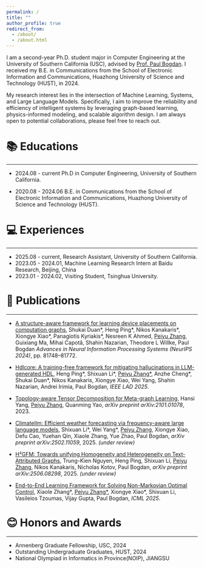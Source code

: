 ```yaml
---
permalink: /
title: ""
author_profile: true
redirect_from: 
  - /about/
  - /about.html
---
```


I am a second-year Ph.D. student major in Computer Engineering at the University of Southern California (USC), advised by [Prof. Paul Bogdan](https://cps.usc.edu/). I received my B.E. in Communications from the School of Electronic Information and Communications, Huazhong University of Science and Technology (HUST), in 2024.

My research interest lies in the intersection of Machine Learning, Systems, and Large Language Models. Specifically, I aim to improve the reliability and efficiency of intelligent systems by leveraging graph-based learning, physics-informed modeling, and scalable algorithm design. I am always open to potential collaborations, please feel free to reach out.

<!-- 🔥 News
======
------ -->

📚 Educations
======
------

+ 2024.08 - current Ph.D in Computer Engineering, University of Southern California.

+ 2020.08 - 2024.06 B.E. in Communications from the School of Electronic Information and Communications, Huazhong University of Science and Technology (HUST).


💻 Experiences
======
------

+ 2025.08 - current, Research Assistant, University of Southern California.
+ 2023.05 - 2024.01, Machine Learning Research Intern at Baidu Research, Beijing, China
+ 2023.01 - 2024.02, Visiting Student, Tsinghua University.



📑 Publications
======
------

+ [A structure-aware framework for learning device placements on computation graphs](https://arxiv.org/pdf/2405.14185), Shukai Duan\*, Heng Ping\*, Nikos Kanakaris\*, Xiongye Xiao\*, Panagiotis Kyriakis\*, Nesreen K Ahmed, <u>Peiyu Zhang</u>, Guixiang Ma, Mihai Capotă, Shahin Nazarian, Theodore L Willke, Paul Bogdan *Advances in Neural Information Processing Systems (NeurIPS 2024)*, pp. 81748–81772.  

+ [Hdlcore: A training-free framework for mitigating hallucinations in LLM-generated HDL](https://arxiv.org/pdf/2503.16528), Heng Ping\*, Shixuan Li\*, <u>Peiyu Zhang*</u>, Anzhe Cheng\*, Shukai Duan\*, Nikos Kanakaris, Xiongye Xiao, Wei Yang, Shahin Nazarian, Andrei Irimia, Paul Bogdan, *IEEE LAD 2025*.  

+ [Topology-aware Tensor Decomposition for Meta-graph Learning](https://arxiv.org/pdf/2101.01078), Hansi Yang, <u>Peiyu Zhang</u>, Quanming Yao, *arXiv preprint arXiv:2101.01078*, 2023.  

+ [Climatellm: Efficient weather forecasting via frequency-aware large language models](https://arxiv.org/pdf/2502.11059), Shixuan Li\*, Wei Yang\*, <u>Peiyu Zhang</u>, Xiongye Xiao, Defu Cao, Yuehan Qin, Xiaole Zhang, Yue Zhao, Paul Bogdan, *arXiv preprint arXiv:2502.11059*, 2025. *(under review)*  

+ [H²GFM: Towards unifying Homogeneity and Heterogeneity on Text-Attributed Graphs](https://arxiv.org/pdf/2506.08298), Trung-Kien Nguyen, Heng Ping, Shixuan Li, <u>Peiyu Zhang</u>, Nikos Kanakaris, Nicholas Kotov, Paul Bogdan, *arXiv preprint arXiv:2506.08298*, 2025. *(under review)*  

+ [End-to-End Learning Framework for Solving Non-Markovian Optimal Control](https://openreview.net/pdf?id=1k4dKH1XOz), Xiaole Zhang\*, <u>Peiyu Zhang*</u>, Xiongye Xiao\*, Shixuan Li, Vasileios Tzoumas, Vijay Gupta, Paul Bogdan, *ICML 2025*.  



<!-- 💬 Services
======
------ -->

😊 Honors and Awards
======
------

+ Annenberg Graduate Fellowship, USC, 2024
+ Outstanding Undergraduate Graduates, HUST, 2024
+ National Olympiad in Informatics in Province(NOIP), JIANGSU




<!-- A data-driven personal website
======
Like many other Jekyll-based GitHub Pages templates, Academic Pages makes you separate the website's content from its form. The content & metadata of your website are in structured Markdown files, while various other files constitute the theme, specifying how to transform that content & metadata into HTML pages. You keep these various Markdown (.md), YAML (.yml), HTML, and CSS files in a public GitHub repository. Each time you commit and push an update to the repository, the [GitHub pages](https://pages.github.com/) service creates static HTML pages based on these files, which are hosted on GitHub's servers free of charge.

Many of the features of dynamic content management systems (like Wordpress) can be achieved in this fashion, using a fraction of the computational resources and with far less vulnerability to hacking and DDoSing. You can also modify the theme to your heart's content without touching the content of your site. If you get to a point where you've broken something in Jekyll/HTML/CSS beyond repair, your Markdown files describing your talks, publications, etc. are safe. You can rollback the changes or even delete the repository and start over - just be sure to save the Markdown files! You can also write scripts that process the structured data on the site, such as [this one](https://github.com/academicpages/academicpages.github.io/blob/master/talkmap.ipynb) that analyzes metadata in pages about talks to display [a map of every location you've given a talk](https://academicpages.github.io/talkmap.html).

For those users that need more advanced functionality, the template also supports the following popular tools:
- [MathJax](https://www.mathjax.org/) for mathematical equations
- [Mermaid](https://mermaid.js.org/) for diagraming
- [Plotly](https://plotly.com/javascript/) for plotting

Getting started
======
1. Register a GitHub account if you don't have one and confirm your e-mail (required!)
1. Fork [this template](https://github.com/academicpages/academicpages.github.io) by clicking the "Use this template" button in the top right. 
1. Go to the repository's settings (rightmost item in the tabs that start with "Code", should be below "Unwatch"). Rename the repository "[your GitHub username].github.io", which will also be your website's URL.
1. Set site-wide configuration and create content & metadata (see below -- also see [this set of diffs](http://archive.is/3TPas) showing what files were changed to set up [an example site](https://getorg-testacct.github.io) for a user with the username "getorg-testacct")
1. Upload any files (like PDFs, .zip files, etc.) to the files/ directory. They will appear at https://[your GitHub username].github.io/files/example.pdf.  
1. Check status by going to the repository settings, in the "GitHub pages" section

Site-wide configuration
------
The main configuration file for the site is in the base directory in [_config.yml](https://github.com/academicpages/academicpages.github.io/blob/master/_config.yml), which defines the content in the sidebars and other site-wide features. You will need to replace the default variables with ones about yourself and your site's github repository. The configuration file for the top menu is in [_data/navigation.yml](https://github.com/academicpages/academicpages.github.io/blob/master/_data/navigation.yml). For example, if you don't have a portfolio or blog posts, you can remove those items from that navigation.yml file to remove them from the header. 

Create content & metadata
------
For site content, there is one Markdown file for each type of content, which are stored in directories like _publications, _talks, _posts, _teaching, or _pages. For example, each talk is a Markdown file in the [_talks directory](https://github.com/academicpages/academicpages.github.io/tree/master/_talks). At the top of each Markdown file is structured data in YAML about the talk, which the theme will parse to do lots of cool stuff. The same structured data about a talk is used to generate the list of talks on the [Talks page](https://academicpages.github.io/talks), each [individual page](https://academicpages.github.io/talks/2012-03-01-talk-1) for specific talks, the talks section for the [CV page](https://academicpages.github.io/cv), and the [map of places you've given a talk](https://academicpages.github.io/talkmap.html) (if you run this [python file](https://github.com/academicpages/academicpages.github.io/blob/master/talkmap.py) or [Jupyter notebook](https://github.com/academicpages/academicpages.github.io/blob/master/talkmap.ipynb), which creates the HTML for the map based on the contents of the _talks directory).

**Markdown generator**

The repository includes [a set of Jupyter notebooks](https://github.com/academicpages/academicpages.github.io/tree/master/markdown_generator
) that converts a CSV containing structured data about talks or presentations into individual Markdown files that will be properly formatted for the Academic Pages template. The sample CSVs in that directory are the ones I used to create my own personal website at stuartgeiger.com. My usual workflow is that I keep a spreadsheet of my publications and talks, then run the code in these notebooks to generate the Markdown files, then commit and push them to the GitHub repository.

How to edit your site's GitHub repository
------
Many people use a git client to create files on their local computer and then push them to GitHub's servers. If you are not familiar with git, you can directly edit these configuration and Markdown files directly in the github.com interface. Navigate to a file (like [this one](https://github.com/academicpages/academicpages.github.io/blob/master/_talks/2012-03-01-talk-1.md) and click the pencil icon in the top right of the content preview (to the right of the "Raw | Blame | History" buttons). You can delete a file by clicking the trashcan icon to the right of the pencil icon. You can also create new files or upload files by navigating to a directory and clicking the "Create new file" or "Upload files" buttons. 

Example: editing a Markdown file for a talk
![Editing a Markdown file for a talk](/images/editing-talk.png)

For more info
------
More info about configuring Academic Pages can be found in [the guide](https://academicpages.github.io/markdown/), the [growing wiki](https://github.com/academicpages/academicpages.github.io/wiki), and you can always [ask a question on GitHub](https://github.com/academicpages/academicpages.github.io/discussions). The [guides for the Minimal Mistakes theme](https://mmistakes.github.io/minimal-mistakes/docs/configuration/) (which this theme was forked from) might also be helpful. -->
